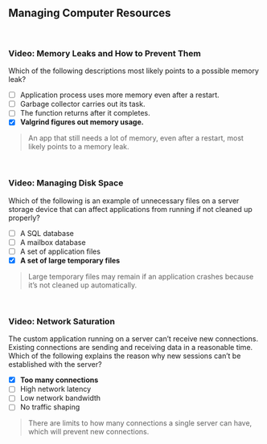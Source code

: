 ## Managing Computer Resources

<br>

### Video: Memory Leaks and How to Prevent Them

Which of the following descriptions most likely points to a possible memory leak?

* [ ] Application process uses more memory even after a restart.
* [ ] Garbage collector carries out its task.
* [ ] The function returns after it completes.
* [x] **Valgrind figures out memory usage.**

> An app that still needs a lot of memory, even after a restart, most likely points to a memory leak. 

<br>

### Video: Managing Disk Space

Which of the following is an example of unnecessary files on a server storage device that can affect applications from running if not cleaned up properly?

* [ ] A SQL database
* [ ] A mailbox database
* [ ] A set of application files
* [x] **A set of large temporary files**

> Large temporary files may remain if an application crashes because it’s not cleaned up automatically. 

<br>

### Video: Network Saturation

The custom application running on a server can’t receive new connections. Existing connections are sending and receiving data in a reasonable time. Which of the following explains the reason why new sessions can’t be established with the server?

* [x] **Too many connections**
* [ ] High network latency
* [ ] Low network bandwidth
* [ ] No traffic shaping 

> There are limits to how many connections a single server can have, which will prevent new connections. 
